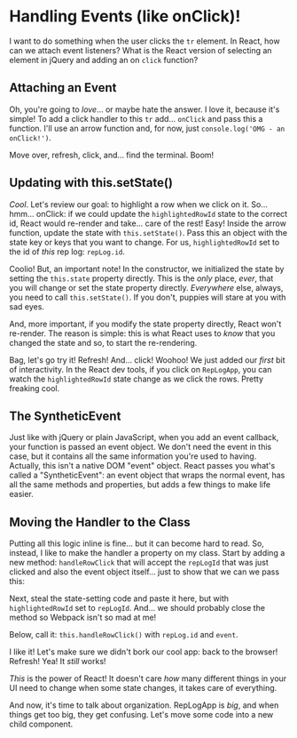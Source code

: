 # Handling Events (like onClick)!

I want to do something when the user clicks the `tr` element. In React, how can we
attach event listeners? What is the React version of selecting an element in jQuery
and adding an on `click` function?

## Attaching an Event

Oh, you're going to *love*... or maybe hate the answer. I love it, because it's
simple! To add a click handler to this `tr` add... `onClick` and pass this a
function. I'll use an arrow function and, for now, just
`console.log('OMG - an onClick!')`.

Move over, refresh, click, and... find the terminal. Boom!

## Updating with this.setState()

*Cool*. Let's review our goal: to highlight a row when we click on it. So... hmm...
onClick: if we could update the `highlightedRowId` state to the correct id, React
would re-render and take... care of the rest! Easy! Inside the arrow function, update
the state with `this.setState()`. Pass this an object with the state key or keys
that you want to change. For us, `highlightedRowId` set to the id of *this* rep
log: `repLog.id`.

Coolio! But, an important note! In the constructor, we initialized the state by
setting the `this.state` property directly. This is the *only* place, *ever*,
that you will change or set the state property directly. *Everywhere* else, always,
you need to call `this.setState()`. If you don't, puppies will stare at you with
sad eyes.

And, more important, if you modify the state property directly, React won't re-render.
The reason is simple: this is what React uses to *know* that you changed the state
and so, to start the re-rendering.

Bag, let's go try it! Refresh! And... click! Woohoo! We just added our *first* bit
of interactivity. In the React dev tools, if you click on `RepLogApp`, you can watch
the `highlightedRowId` state change as we click the rows. Pretty freaking cool.

## The SyntheticEvent

Just like with jQuery or plain JavaScript, when you add an event callback, your
function is passed an event object. We don't need the event in this case, but it
contains all the same information you're used to having. Actually, this isn't a
native DOM "event" object. React passes you what's called a "SyntheticEvent": an
event object that wraps the normal event, has all the same methods and properties,
but adds a few things to make life easier.

## Moving the Handler to the Class

Putting all this logic inline is fine... but it can become hard to read. So, instead,
I like to make the handler a property on my class. Start by adding a new method:
`handleRowClick` that will accept the `repLogId` that was just clicked and also
the event object itself... just to show that we can we pass this:

Next, steal the state-setting code and paste it here, but with `highlightedRowId`
set to `repLogId`. And... we should probably close the method so Webpack isn't
so mad at me!

Below, call it: `this.handleRowClick()` with `repLog.id` and `event`.

I like it! Let's make sure we didn't bork our cool app: back to the browser! Refresh!
Yea! It *still* works! 

*This* is the power of React! It doesn't care *how* many different things in your
UI need to change when some state changes, it takes care of everything.

And now, it's time to talk about organization. RepLogApp is *big*, and when things
get too big, they get confusing. Let's move some code into a new child component.

